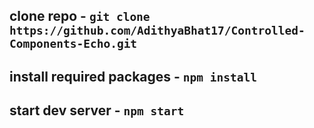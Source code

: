 ## clone repo - ```git clone https://github.com/AdithyaBhat17/Controlled-Components-Echo.git```

## install required packages - ```npm install```

## start dev server - ```npm start```